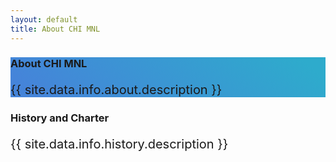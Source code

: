 ```yaml
---
layout: default
title: About CHI MNL
---
```

<style>
    .about{
        font-size: 20px !important;
    }
    .heading{
        background: rgb(46,171,204);
        background: linear-gradient(219deg, rgba(46,171,204,1) 7%, rgba(69,132,217,1) 92%)
    }

</style>
<div class = "heading pb-5 pt-5" style = "height:400px auto; ">
    <div class = "container text-white">
        <h3 class = "font-weight-bolder text-white" >About CHI MNL</h3>
        <p class = "about mt-5"> {{ site.data.info.about.description }} </p>
    </div>
</div>

<section class = "pt-5 mb-5">
    <div class = "container">
        <h3 class = "font-weight-bolder" >History and Charter</h3>
        <p class = "about mt-5"> {{ site.data.info.history.description }} </p>
    </div>
</section>